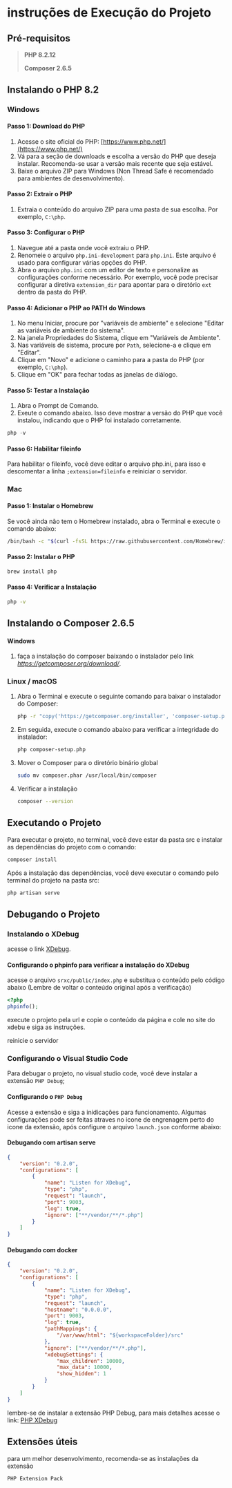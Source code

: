 # instruções de Execução do Projeto

## Pré-requisitos

> **PHP 8.2.12**
>
> **Composer 2.6.5**

## Instalando o PHP 8.2

### Windows

#### Passo 1: Download do PHP

1. Acesse o site oficial do PHP: [https://www.php.net/](https://www.php.net/)
2. Vá para a seção de downloads e escolha a versão do PHP que deseja instalar. Recomenda-se usar a versão mais recente que seja estável.
3. Baixe o arquivo ZIP para Windows (Non Thread Safe é recomendado para ambientes de desenvolvimento).

#### Passo 2: Extrair o PHP

1. Extraia o conteúdo do arquivo ZIP para uma pasta de sua escolha. Por exemplo, `C:\php`.

#### Passo 3: Configurar o PHP

1. Navegue até a pasta onde você extraiu o PHP.
2. Renomeie o arquivo `php.ini-development` para `php.ini`. Este arquivo é usado para configurar várias opções do PHP.
3. Abra o arquivo `php.ini` com um editor de texto e personalize as configurações conforme necessário. Por exemplo, você pode precisar configurar a diretiva `extension_dir` para apontar para o diretório `ext` dentro da pasta do PHP.

#### Passo 4: Adicionar o PHP ao PATH do Windows

1. No menu Iniciar, procure por "variáveis de ambiente" e selecione "Editar as variáveis de ambiente do sistema".
2. Na janela Propriedades do Sistema, clique em "Variáveis de Ambiente".
3. Nas variáveis de sistema, procure por `Path`, selecione-a e clique em "Editar".
4. Clique em "Novo" e adicione o caminho para a pasta do PHP (por exemplo, `C:\php`).
5. Clique em "OK" para fechar todas as janelas de diálogo.

#### Passo 5: Testar a Instalação

1. Abra o Prompt de Comando.
2. Exeute o comando abaixo. Isso deve mostrar a versão do PHP que você instalou, indicando que o PHP foi instalado corretamente.

```powershell
php -v
```

#### Passo 6: Habilitar fileinfo
Para habilitar o fileinfo, você deve editar o arquivo php.ini, para isso e descomentar a linha `;extension=fileinfo` e reiniciar o servidor.

### Mac

#### Passo 1: Instalar o Homebrew

Se você ainda não tem o Homebrew instalado, abra o Terminal e execute o comando abaixo:

```bash
/bin/bash -c "$(curl -fsSL https://raw.githubusercontent.com/Homebrew/install/HEAD/install.sh)"
```

#### Passo 2: Instalar o PHP

```bash
brew install php
```

#### Passo 4: Verificar a Instalação

```bash
php -v
```

## Instalando o Composer 2.6.5

#### Windows

1. faça a instalação do composer baixando o instalador pelo link *<https://getcomposer.org/download/>*.

### Linux / macOS

1. Abra o Terminal e execute o seguinte comando para baixar o instalador do Composer:

    ```bash
    php -r "copy('https://getcomposer.org/installer', 'composer-setup.php');"
    ```

2. Em seguida, execute o comando abaixo para verificar a integridade do instalador:

    ```bash
    php composer-setup.php
    ```

3. Mover o Composer para o diretório binário global

    ```bash
    sudo mv composer.phar /usr/local/bin/composer
    ```

4. Verificar a instalação

    ```bash
    composer --version
   ```

## Executando o Projeto

Para executar o projeto, no terminal, você deve estar da pasta src e instalar as dependências do projeto com o comando:

```bash
composer install
```

Após a instalação das dependências, você deve executar o comando pelo terminal do projeto na pasta src:

```bash
php artisan serve
```

## Debugando o Projeto

### Instalando o XDebug
acesse o link [XDebug](https://xdebug.org/wizard).

#### Configurando o phpinfo para verificar a instalação do XDebug
acesse o arquivo `srxc/public/index.php` e substitua o conteúdo pelo código abaixo (Lembre de voltar o conteúdo original após a verificação)

```php
<?php
phpinfo();
```
execute o projeto pela url e copie o conteúdo da página e cole no site do xdebu e siga as instruções.

reinicie o servidor

### Configurando o Visual Studio Code
Para debugar o projeto, no visual studio code, você deve instalar a extensão `PHP Debug`;

#### Configurando o `PHP Debug`
Acesse a extensão e siga a inidicações para funcionamento.
Algumas configurações pode ser feitas atraves no icone de engrenagem perto do icone da extensão, após configure o arquivo `launch.json` conforme abaixo:

#### Debugando com artisan serve
```json
{
    "version": "0.2.0",
    "configurations": [
        {
            "name": "Listen for XDebug",
            "type": "php",
            "request": "launch",
            "port": 9003,
            "log": true,
            "ignore": ["**/vendor/**/*.php"]
        }
    ]
}
```

#### Debugando com docker 
```json
{
    "version": "0.2.0",
    "configurations": [
        {
            "name": "Listen for XDebug",
            "type": "php",
            "request": "launch",
            "hostname": "0.0.0.0",
            "port": 9003,
            "log": true,
            "pathMappings": {
                "/var/www/html": "${workspaceFolder}/src"
            },
            "ignore": ["**/vendor/**/*.php"],
            "xdebugSettings": {
                "max_children": 10000,
                "max_data": 10000,
                "show_hidden": 1
            }
        }
    ]
}
```
lembre-se de instalar a extensão PHP Debug, para mais detalhes acesse o link: [PHP XDebug](https://xdebug.org/docs/install)

## Extensões úteis

para um melhor desenvolvimento, recomenda-se as instalações da extensão

`PHP Extension Pack`
